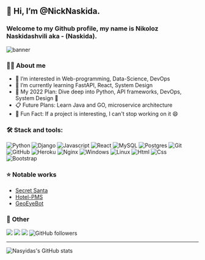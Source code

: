 ## 👋 Hi, I’m @NickNaskida. 
### Welcome to my Github profile, my name is **Nikoloz Naskidashvili** aka - (**Naskida**). 

![banner](https://user-images.githubusercontent.com/82929931/174359974-b353184c-54dd-4550-ab48-84b740e98227.png)


### 👨‍💻 About me

- 👀 I’m interested in Web-programming, Data-Science, DevOps
- 👾 I’m currently learning FastAPI, React, System Design
- 📅 My 2022 Plan: Dive deep into Python, API frameworks, DevOps, System Design 🌚
- 📋 Future Plans: Learn Java and GO, microservice architecture  
- 💬 Fun Fact: If a project is interesting, I can't stop working on it 😄

### 🛠️ Stack and tools:
![Python](https://img.shields.io/badge/Python-blue.svg?style=flat&logo=python&logoColor=yellow)
![Django](https://img.shields.io/badge/Django-darkgreen.svg?style=flat&logo=django)
![Javascript](https://img.shields.io/badge/JavaScript-black?style=flat&logo=javascript&logoColor=yellow)
![React](	https://img.shields.io/badge/React-20232a?style=flat&logo=React&logoColor=61dafb)
![MySQL](https://img.shields.io/badge/MySQL-gray.svg?style=flat&logo=mysql)
![Postgres](https://img.shields.io/badge/PostgreSQL-32658E.svg?style=flat&logo=PostgreSQL&logoColor=white)
![Git](https://img.shields.io/badge/Git-05122A.svg?style=flat&logo=git)
![GitHub](https://img.shields.io/badge/GitHub-black.svg?style=flat&logo=github)
![Heroku](https://img.shields.io/badge/Heroku-79589f.svg?style=flat&logo=heroku)
![Nginx](https://img.shields.io/badge/Nginx-green.svg?style=flat&logo=Nginx)
![Windows](https://img.shields.io/badge/Windows-0078D6?style=flat&logo=windows&logoColor=white)
![Linux](https://img.shields.io/badge/Linux-FFFFFF?style=flat&logo=linux&logoColor=black)
![Html](https://img.shields.io/badge/HTML5-E34F26?style=flat&logo=html5&logoColor=white)
![Css](https://img.shields.io/badge/CSS3-1572B6?style=flat&logo=css3&logoColor=white)
![Bootstrap](https://img.shields.io/badge/Bootstrap-purple.svg?style=flat&logo=bootstrap&logoColor=white)

### ⭐ **Notable works**
- [Secret Santa](https://secretsanta.ga/)
- [Hotel-PMS](https://github.com/NickNaskida/Hotel-PMS-preview)
- [GeoEyeBot](https://t.me/GeoEyeBot)


### 🔗 **Other**
<a href="https://www.facebook.com/nika.naskidashvili.50">![](https://img.shields.io/badge/Facebook-1877F2?style=flat&logo=facebook&logoColor=white)</a> <a href="https://www.instagram.com/nika_naskida/">![](https://img.shields.io/badge/Instagram-E4405F?style=flat&logo=instagram&logoColor=white)</a> ![](https://www.codewars.com/users/Nasyida/badges/micro)
 ![GitHub followers](https://img.shields.io/github/followers/NickNaskida?style=social)

---
![Nasyidas's GitHub stats](https://github-readme-stats.vercel.app/api?username=NickNaskida&theme=chartreuse-dark&show_icons=true) 







